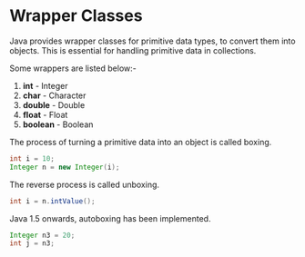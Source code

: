 # Wrapper Classes

Java provides wrapper classes for primitive data types, to convert them into objects. This is essential for handling primitive data in collections.

Some wrappers are listed below:-

1. **int** - Integer
2. **char** - Character
3. **double** - Double
4. **float** - Float
5. **boolean** - Boolean

The process of turning a primitive data into an object is called boxing.

```Java
int i = 10;
Integer n = new Integer(i);
```

The reverse process is called unboxing.

```Java
int i = n.intValue();
```

Java 1.5 onwards, autoboxing has been implemented.

```Java
Integer n3 = 20;
int j = n3;
```
